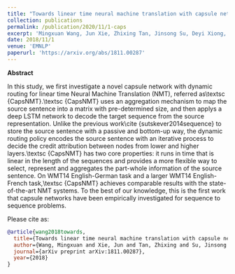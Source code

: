```yaml
---
title: "Towards linear time neural machine translation with capsule networks"
collection: publications
permalink: /publication/2020/11/1-caps
excerpt: 'Mingxuan Wang, Jun Xie, Zhixing Tan, Jinsong Su, Deyi Xiong, Lei Li'
date: 2018/11/1
venue: 'EMNLP'
paperurl: 'https://arxiv.org/abs/1811.00287'
---
```

**Abstract** <br>

In this study, we first investigate a novel capsule network with dynamic routing for linear time Neural Machine Translation (NMT), referred as\textsc {CapsNMT}.\textsc {CapsNMT} uses an aggregation mechanism to map the source sentence into a matrix with pre-determined size, and then applys a deep LSTM network to decode the target sequence from the source representation. Unlike the previous work\cite {sutskever2014sequence} to store the source sentence with a passive and bottom-up way, the dynamic routing policy encodes the source sentence with an iterative process to decide the credit attribution between nodes from lower and higher layers.\textsc {CapsNMT} has two core properties: it runs in time that is linear in the length of the sequences and provides a more flexible way to select, represent and aggregates the part-whole information of the source sentence. On WMT14 English-German task and a larger WMT14 English-French task,\textsc {CapsNMT} achieves comparable results with the state-of-the-art NMT systems. To the best of our knowledge, this is the first work that capsule networks have been empirically investigated for sequence to sequence problems.

Please cite as:
```bibtex
@article{wang2018towards,
  title={Towards linear time neural machine translation with capsule networks},
  author={Wang, Mingxuan and Xie, Jun and Tan, Zhixing and Su, Jinsong and Xiong, Deyi and Li, Lei},
  journal={arXiv preprint arXiv:1811.00287},
  year={2018}
}
```
